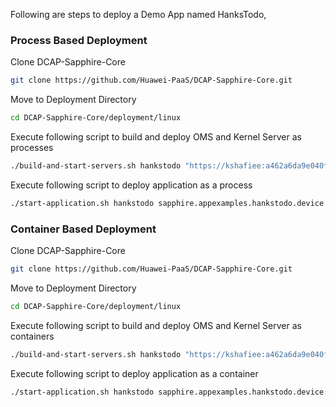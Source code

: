 Following are steps to deploy a Demo App named HanksTodo,

### Process Based Deployment

Clone DCAP-Sapphire-Core
```sh
git clone https://github.com/Huawei-PaaS/DCAP-Sapphire-Core.git
```
Move to Deployment Directory
```sh
cd DCAP-Sapphire-Core/deployment/linux
```
Execute following script to build and deploy OMS and Kernel Server as processes
```sh
./build-and-start-servers.sh hankstodo "https://kshafiee:a462a6da9e040f8ddabff9cfe44235a8f9df87c0@github.com/Huawei-PaaS/DCAP-Sapphire-Examples.git" DCAP-Sapphire-Examples 127.0.0.1 22346 22345
```
Execute following script to deploy application as a process
```sh
./start-application.sh hankstodo sapphire.appexamples.hankstodo.device.TodoActivity 127.0.0.1 22346 127.0.0.2 22345
```

### Container Based Deployment
Clone DCAP-Sapphire-Core
```sh
git clone https://github.com/Huawei-PaaS/DCAP-Sapphire-Core.git
```
Move to Deployment Directory
```sh
cd DCAP-Sapphire-Core/deployment/linux
```
Execute following script to build and deploy OMS and Kernel Server as containers
```sh
./build-and-start-servers.sh hankstodo "https://kshafiee:a462a6da9e040f8ddabff9cfe44235a8f9df87c0@github.com/Huawei-PaaS/DCAP-Sapphire-Examples.git" DCAP-Sapphire-Examples 172.31.44.202 22346 22345 container yes 172.31.44.202 172.31.44.203
```
Execute following script to deploy application as a container
```sh
./start-application.sh hankstodo sapphire.appexamples.hankstodo.device.TodoActivity container 172.31.44.202 22346 172.31.44.206 127.0.0.2 22345
```